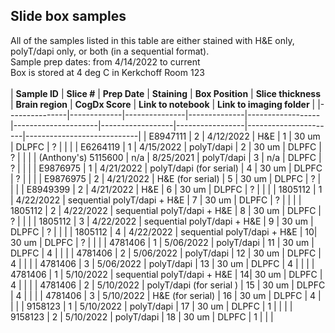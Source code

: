 ## Slide box samples
All of the samples listed in this table are either stained with H&E only, polyT/dapi only, or both (in a sequential format). </br>
Sample prep dates: from 4/14/2022 to current </br>
Box is stored at 4 deg C in Kerkchoff Room 123 </br>
</br>
| **Sample ID** | **Slice #** | **Prep Date** | **Staining** | **Box Position** | **Slice thickness** | **Brain region** | **CogDx Score** | **Link to notebook** | **Link to imaging folder** |
|---------------|-------------|---------------|--------------|------------------|---------------------|------------------|-----------------|----------------------|----------------------------|
| E8947111      | 2           | 4/12/2022     | H&E          | 1                | 30 um               | DLPFC            |       ?         |                      |                            |
| E6264119      | 1           | 4/15/2022     | polyT/dapi   | 2                | 30 um               | DLPFC            |       ?         |                      |                            | 
| (Anthony's) 5115600 | n/a   | 8/25/2021     | polyT/dapi   | 3                | n/a                 | DLPFC            |       ?         |                      |                            | 
| E9876975      | 1           | 4/21/2022     | polyT/dapi (for serial)  | 4    | 30 um               | DLPFC            |       ?         |                      |                            | 
| E9876975      | 2           | 4/21/2022     | H&E (for serial)   | 5          | 30 um               | DLPFC            |       ?         |                      |                            | 
| E8949399      | 2           | 4/21/2022     | H&E          | 6                | 30 um               | DLPFC            |       ?         |                      |                            | 
| 1805112       | 1           | 4/22/2022     | sequential polyT/dapi + H&E | 7 | 30 um               | DLPFC            |       ?         |                      |                            | 
| 1805112       | 2           | 4/22/2022     | sequential polyT/dapi + H&E | 8 | 30 um               | DLPFC            |       ?         |                      |                            | 
| 1805112       | 3           | 4/22/2022     | sequential polyT/dapi + H&E | 9 | 30 um               | DLPFC            |       ?         |                      |                            | 
| 1805112       | 4           | 4/22/2022     | sequential polyT/dapi + H&E | 10| 30 um               | DLPFC            |       ?         |                      |                            | 
| 4781406       | 1           | 5/06/2022     | polyT/dapi    | 11              | 30 um               | DLPFC            |       4         |                      |                            | 
| 4781406       | 2           | 5/06/2022     | polyT/dapi    | 12              | 30 um               | DLPFC            |       4         |                      |                            | 
| 4781406       | 3           | 5/06/2022     | polyT/dapi    | 13              | 30 um               | DLPFC            |       4         |                      |                            | 
| 4781406       | 1           | 5/10/2022     | sequential polyT/dapi + H&E | 14| 30 um               | DLPFC            |       4         |                      |                            | 
| 4781406       | 2           | 5/10/2022     | polyT/dapi (for serial )  | 15  | 30 um               | DLPFC            |       4         |                      |                            | 
| 4781406       | 3           | 5/10/2022     | H&E (for serial)    | 16        | 30 um               | DLPFC            |       4         |                      |                            | 
| 9158123       | 1           | 5/10/2022     | polyT/dapi    | 17              | 30 um               | DLPFC            |       1         |                      |                            | 
| 9158123       | 2           | 5/10/2022     | polyT/dapi    | 18              | 30 um               | DLPFC            |       1         |                      |                            | 
